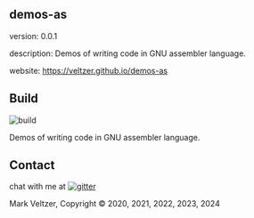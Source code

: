 ## demos-as

version: 0.0.1

description: Demos of writing code in GNU assembler language.

website: https://veltzer.github.io/demos-as

## Build

![build](https://github.com/veltzer/demos-as/workflows/build/badge.svg)

Demos of writing code in GNU assembler language.

## Contact

chat with me at [![gitter](https://badges.gitter.im/Join%20Chat.svg)](https://gitter.im/veltzer/mark.veltzer)

Mark Veltzer, Copyright © 2020, 2021, 2022, 2023, 2024
